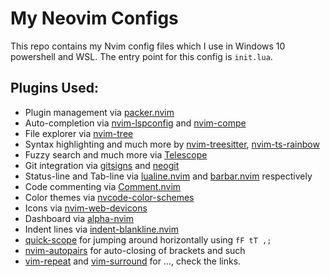 # My Neovim Configs

This repo contains my Nvim config files which I use in Windows 10 powershell and WSL. The entry point for this config is `init.lua`. 

## Plugins Used:
 - Plugin management via [packer.nvim](https://github.com/wbthomason/packer.nvim)
 - Auto-completion via [nvim-lspconfig](https://github.com/neovim/nvim-lspconfig) and [nvim-compe](https://github.com/hrsh7th/nvim-compe)
 - File explorer via [nvim-tree](https://github.com/kyazdani42/nvim-tree.lua)
 - Syntax highlighting and much more by [nvim-treesitter](https://github.com/nvim-treesitter/nvim-treesitter), [nvim-ts-rainbow](https://github.com/p00f/nvim-ts-rainbow)
 - Fuzzy search and much more via [Telescope](https://github.com/nvim-telescope/telescope.nvim)
 - Git integration via [gitsigns](https://github.com/lewis6991/gitsigns.nvim) and [neogit](https://github.com/TimUntersberger/neogit)
 - Status-line and Tab-line via [lualine.nvim](https://github.com/nvim-lualine/lualine.nvim/) and [barbar.nvim](https://github.com/romgrk/barbar.nvim) respectively
 - Code commenting via [Comment.nvim](https://github.com/numToStr/Comment.nvim)
 - Color themes via [nvcode-color-schemes](https://github.com/christianchiarulli/nvcode-color-schemes.vim)
 - Icons via [nvim-web-devicons](https://github.com/kyazdani42/nvim-web-devicons)
 - Dashboard via [alpha-nvim](https://github.com/goolord/alpha-nvim)
 - Indent lines via [indent-blankline.nvim](https://github.com/Yggdroot/indentLine)
 - [quick-scope](https://github.com/unblevable/quick-scope) for jumping around horizontally using `fF tT ,;`
 - [nvim-autopairs](https://github.com/windwp/nvim-autopairs) for auto-closing of brackets and such
 - [vim-repeat](https://github.com/tpope/vim-repeat) and [vim-surround](https://github.com/tpope/vim-surround) for ..., check the links.

